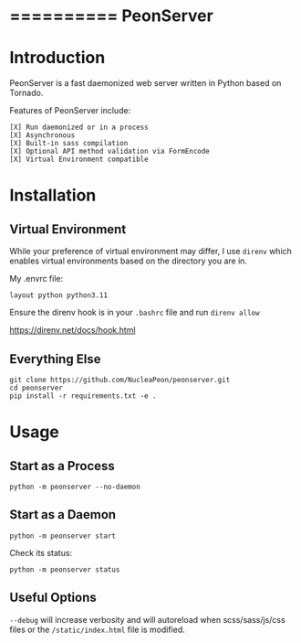 ==========
PeonServer
==========

Introduction
============

PeonServer is a fast daemonized web server written in Python based on Tornado.

Features of PeonServer include:

    [X] Run daemonized or in a process
    [X] Asynchronous
    [X] Built-in sass compilation
    [X] Optional API method validation via FormEncode
    [X] Virtual Environment compatible
    
Installation
============

Virtual Environment
-------------------

While your preference of virtual environment may differ, I use ``direnv`` which enables virtual environments based on the directory you are in.

My .envrc file:

```
layout python python3.11
```

Ensure the direnv hook is in your ``.bashrc`` file and run ``direnv allow``

https://direnv.net/docs/hook.html


Everything Else
---------------

```
git clone https://github.com/NucleaPeon/peonserver.git
cd peonserver
pip install -r requirements.txt -e .
```


Usage
=====

Start as a Process
------------------

```
python -m peonserver --no-daemon
```

Start as a Daemon
-----------------

```
python -m peonserver start
```

Check its status:

```
python -m peonserver status
```


Useful Options
--------------

``--debug`` will increase verbosity and will autoreload when scss/sass/js/css files or the ``/static/index.html`` file is modified.

